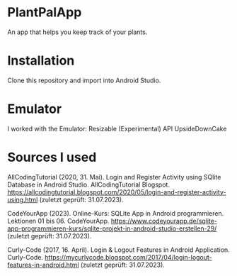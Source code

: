# PlantPalApp
An app that helps you keep track of your plants. 

# Installation

Clone this repository and import into Android Studio.

# Emulator

I worked with the Emulator: Resizable (Experimental) API UpsideDownCake

# Sources I used

AllCodingTutorial (2020, 31. Mai). Login and Register Activity using SQlite Database in Android Studio. AllCodingTutorial Blogspot. https://allcodingtutorial.blogspot.com/2020/05/login-and-register-activity-using.html (zuletzt geprüft: 31.07.2023).

CodeYourApp (2023). Online-Kurs: SQLite App in Android programmieren. Lektionen 01 bis 06. CodeYourApp. https://www.codeyourapp.de/sqlite-app-programmieren-kurs/sqlite-projekt-in-android-studio-erstellen-29/ (zuletzt geprüft: 31.07.2023).

Curly-Code (2017, 16. April). Login & Logout Features in Android Application. Curly-Code. https://mycurlycode.blogspot.com/2017/04/login-logout-features-in-android.html (zuletzt geprüft: 31.07.2023).
